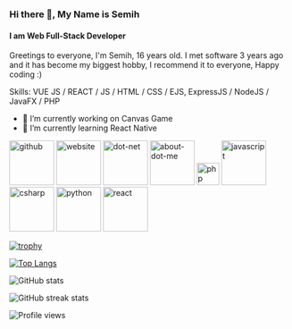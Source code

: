 ### Hi there 👋, My Name is Semih
#### I am Web Full-Stack Developer
Greetings to everyone, I'm Semih, 16 years old. I met software 3 years ago and it has become my biggest hobby, I recommend it to everyone, Happy coding :)

Skills: VUE JS / REACT / JS / HTML / CSS / EJS, ExpressJS / NodeJS / JavaFX / PHP

- 🔭 I’m currently working on Canvas Game 
- 🌱 I’m currently learning React Native 


[<img src='https://cdn.jsdelivr.net/npm/simple-icons@3.0.1/icons/github.svg' alt='github' height='80'>](https://github.com/TrFolwe)  [<img src='https://cdn.jsdelivr.net/npm/simple-icons@3.0.1/icons/icloud.svg' alt='website' height='80'>](http://semihinc.tk/)  [<img src='https://cdn.jsdelivr.net/npm/simple-icons@3.0.1/icons/dot-net.svg' alt='dot-net' height='80'>](https://github.com/TrFolwe)  [<img src='https://cdn.jsdelivr.net/npm/simple-icons@3.0.1/icons/about-dot-me.svg' alt='about-dot-me' height='80'>](http://semihinc.tk/)  [<img src='https://cdn.jsdelivr.net/npm/simple-icons@3.0.1/icons/php.svg' alt='php' height='40'>](https://github.com/TrFolwe)  [<img src='https://cdn.jsdelivr.net/npm/simple-icons@3.0.1/icons/javascript.svg' alt='javascript' height='80'>](https://github.com/TrFolwe)  [<img src='https://cdn.jsdelivr.net/npm/simple-icons@3.0.1/icons/csharp.svg' alt='csharp' height='80'>](https://github.com/TrFolwe)  [<img src='https://cdn.jsdelivr.net/npm/simple-icons@3.0.1/icons/python.svg' alt='python' height='80'>](https://github.com/TrFolwe)  [<img src='https://cdn.jsdelivr.net/npm/simple-icons@3.0.1/icons/react.svg' alt='react' height='80'>](https://github.com/TrFolwe)  



[![trophy](https://github-profile-trophy.vercel.app/?username=TrFolwe)](https://github.com/ryo-ma/github-profile-trophy)

[![Top Langs](https://github-readme-stats.vercel.app/api/top-langs/?username=TrFolwe)](https://github.com/anuraghazra/github-readme-stats)

![GitHub stats](https://github-readme-stats.vercel.app/api?username=TrFolwe&show_icons=true)

![GitHub streak stats](https://github-readme-streak-stats.herokuapp.com/?user=TrFolwe)

![Profile views](https://gpvc.arturio.dev/TrFolwe)  
